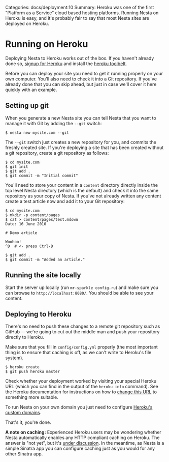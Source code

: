Categories: docs/deployment:10
Summary: Heroku was one of the first "Platform as a Service" cloud based hosting platforms. Running Nesta on Heroku is easy, and it's probably fair to say that most Nesta sites are deployed on Heroku.

# Running on Heroku

Deploying Nesta to Heroku works out of the box. If you haven't already
done so, [signup for Heroku][heroku-signup] and install the [heroku
toolbelt][toolbelt].

[heroku-signup]: http://api.heroku.com/signup
[toolbelt]: http://toolbelt.heroku.com

Before you can deploy your site you need to get it running properly on
your own computer. You'll also need to check it into a Git repository.
If you've already done that you can skip ahead, but just in case we'll
cover it here quickly with an example.

## Setting up git

When you generate a new Nesta site you can tell Nesta that you want to
manage it with Git by adding the `--git` switch:

    $ nesta new mysite.com --git

The `--git` switch just creates a new repository for you, and commits
the freshly created site. If you're deploying a site that has been
created without a git repository, create a git repository as follows:

    $ cd mysite.com
    $ git init
    $ git add .
    $ git commit -m "Initial commit"

You'll need to store your content in a `content` directory directly
inside the top level Nesta directory (which is the default) and check it
into the same repository as your copy of Nesta. If you've not already
written any content create a test article now and add it to your Git
repository:

    $ cd mysite.com
    $ mkdir -p content/pages
    $ cat > content/pages/test.mdown
    Date: 16 June 2010
    
    # Demo article
    
    Woohoo!
    ^D  # <- press Ctrl-D

    $ git add .
    $ git commit -m "Added an article."

## Running the site locally

Start the server up locally (run `mr-sparkle config.ru`) and make sure you
can browse to `http://localhost:8080/`. You should be able to see your
content.

## Deploying to Heroku

There's no need to push these changes to a remote git repository such as
GitHub -- we're going to cut out the middle man and push your repository
directly to Heroku.

Make sure that you fill in `config/config.yml` properly (the most
important thing is to ensure that caching is off, as we can't write to
Heroku's file system).

    $ heroku create
    $ git push heroku master

Check whether your deployment worked by visiting your special Heroku URL
(which you can find in the output of the `heroku info` command). See the
Heroku documentation for instructions on how to [change this
URL][renaming-apps] to something more suitable.

To run Nesta on your own domain you just need to configure [Heroku's
custom domains][custom-domains].

[renaming-apps]: http://devcenter.heroku.com/articles/renaming-apps
[custom-domains]: https://devcenter.heroku.com/articles/custom-domains

That's it, you're done.

**A note on caching:** Experienced Heroku users may be wondering whether
Nesta automatically enables any HTTP compliant caching on Heroku. The
answer is "not yet", but it's [under&nbsp;discussion][issue-9]. In the
meantime, as Nesta is a simple Sinatra app you can configure caching
just as you would for any other Sinatra app.

[issue-9]: https://github.com/gma/nesta/issues/9
